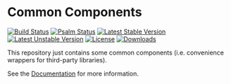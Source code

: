# Common Components

[![Build Status](https://github.com/pie-frost/common/actions/workflows/ci.yml/badge.svg)](https://github.com/pie-frost/common/actions)
[![Psalm Status](https://github.com/pie-frost/common/actions/workflows/psalm.yml/badge.svg)](https://github.com/pie-frost/common/actions)
[![Latest Stable Version](https://poser.pugx.org/pie-frost/common/v/stable)](https://packagist.org/packages/pie-frost/common)
[![Latest Unstable Version](https://poser.pugx.org/pie-frost/common/v/unstable)](https://packagist.org/packages/pie-frost/common)
[![License](https://poser.pugx.org/pie-frost/common/license)](https://packagist.org/packages/pie-frost/common)
[![Downloads](https://img.shields.io/packagist/dt/pie-frost/common.svg)](https://packagist.org/packages/pie-frost/common)

This repository just contains some common components
(i.e. convenience wrappers for third-party libraries).

See the [Documentation](docs) for more information.

